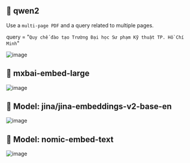 ## :rocket:  qwen2
          
Use a `multi-page PDF` and a query related to multiple pages.

query = "`Quy chế đào tạo Trường Đại học Sư phạm Kỹ thuật TP. Hồ Chí Minh`"

![image](https://github.com/user-attachments/assets/1ce980b6-8983-4c65-a8bc-182232c56ec6)

## :rocket:  mxbai-embed-large

![image](https://github.com/user-attachments/assets/a11c176e-8655-486b-b9c0-f6259ac01f64)


## :rocket:  Model: jina/jina-embeddings-v2-base-en

![image](https://github.com/user-attachments/assets/1f5b0423-a62e-4a7f-97f3-86fdb14d8a00)


## :rocket:  Model:  nomic-embed-text

![image](https://github.com/user-attachments/assets/f2bf1704-6526-4b61-94c2-8d1832d1dd91)
